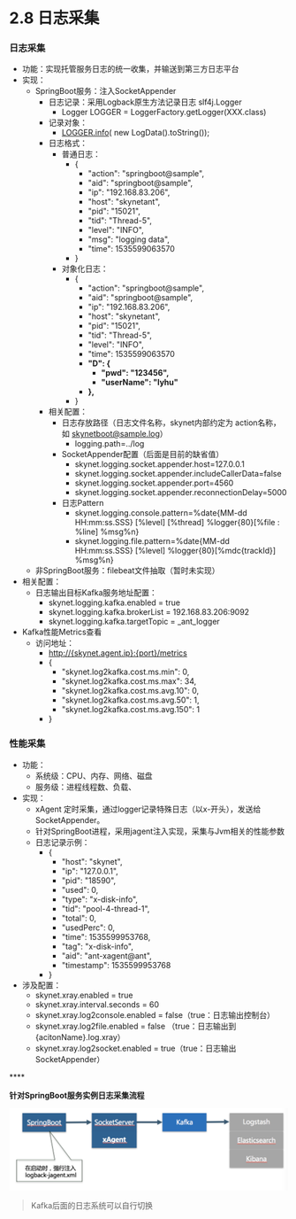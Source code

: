 # 2.8 日志采集



### 日志采集

* 功能：实现托管服务日志的统一收集，并输送到第三方日志平台
* 实现：
  * SpringBoot服务：注入SocketAppender
    * 日志记录：采用Logback原生方法记录日志 slf4j.Logger
      * Logger LOGGER = LoggerFactory.getLogger\(XXX.class\)
    * 记录对象：
      * [LOGGER.info](http://logger.info/)\( new LogData\(\).toString\(\)\);
    * 日志格式：
      * 普通日志：
        * {
          * "action": "springboot@sample",
          * "aid": "springboot@sample",
          * "ip": "192.168.83.206",
          * "host": "skynetant",
          * "pid": "15021",
          * "tid": "Thread-5",
          * "level": "INFO",
          * "msg": "logging data",
          * "time": 1535599063570
        * }
      * 对象化日志：
        * {
          * "action": "springboot@sample",
          * "aid": "springboot@sample",
          * "ip": "192.168.83.206",
          * "host": "skynetant",
          * "pid": "15021",
          * "tid": "Thread-5",
          * "level": "INFO",
          * "time": 1535599063570
          * **"D": {**
            * **"pwd": "123456",**
            * **"userName": "lyhu"**
          * **},**
        * }
    * 相关配置：
      * 日志存放路径（日志文件名称，skynet内部约定为 action名称，如 skynetboot@sample.log）
        * logging.path=../log
      * SocketAppender配置（后面是目前的缺省值）
        * skynet.logging.socket.appender.host=127.0.0.1
        * skynet.logging.socket.appender.includeCallerData=false
        * skynet.logging.socket.appender.port=4560
        * skynet.logging.socket.appender.reconnectionDelay=5000
      * 日志Pattern
        * skynet.logging.console.pattern=%date{MM-dd HH:mm:ss.SSS} \[%level\] \[%thread\] %logger{80}\[%file : %line\] %msg%n}
        * skynet.logging.file.pattern=%date{MM-dd HH:mm:ss.SSS} \[%level\] %logger{80}\[%mdc{trackId}\] %msg%n}
  * 非SpringBoot服务：filebeat文件抽取（暂时未实现）
* 相关配置：
  * 日志输出目标Kafka服务地址配置：
    * skynet.logging.kafka.enabled = true
    * skynet.logging.kafka.brokerList = 192.168.83.206:9092
    * skynet.logging.kafka.targetTopic = \_ant\_logger
* Kafka性能Metrics查看
  * 访问地址：
    * [http://{skynet.agent.ip}:{port}/metrics](http://%7Bskynet.agent.ip%7D:{port}/metrics)
    * {
      * "skynet.log2kafka.cost.ms.min": 0,
      * "skynet.log2kafka.cost.ms.max": 34,
      * "skynet.log2kafka.cost.ms.avg.10": 0,
      * "skynet.log2kafka.cost.ms.avg.50": 1,
      * "skynet.log2kafka.cost.ms.avg.150": 1
    * }

### 性能采集

* 功能：
  * 系统级：CPU、内存、网络、磁盘
  * 服务级：进程线程数、负载、
* 实现：
  * xAgent 定时采集，通过logger记录特殊日志（以x-开头），发送给SocketAppender。
  * 针对SpringBoot进程，采用jagent注入实现，采集与Jvm相关的性能参数
  * 日志记录示例：
    * {
      * "host": "skynet",
      * "ip": "127.0.0.1",
      * "pid": "18590",
      * "used": 0,
      * "type": "x-disk-info",
      * "tid": "pool-4-thread-1",
      * "total": 0,
      * "usedPerc": 0,
      * "time": 1535599953768,
      * "tag": "x-disk-info",
      * "aid": "ant-xagent@ant",
      * "timestamp": 1535599953768
    * }
* 涉及配置：
  * skynet.xray.enabled = true
  * skynet.xray.interval.seconds = 60
  * skynet.xray.log2console.enabled = false（true：日志输出控制台）
  * skynet.xray.log2file.enabled = false （true：日志输出到 {acitonName}.log.xray）
  * skynet.xray.log2socket.enabled = true（true：日志输出 SocketAppender）

\*\*\*\*

**针对SpringBoot服务实例日志采集流程**

![&#x9488;&#x5BF9;SpringBoot&#x670D;&#x52A1;&#x5B9E;&#x4F8B;&#x65E5;&#x5FD7;&#x91C7;&#x96C6;&#x6D41;&#x7A0B;](../.gitbook/assets/image%20%2874%29.png)

> Kafka后面的日志系统可以自行切换



